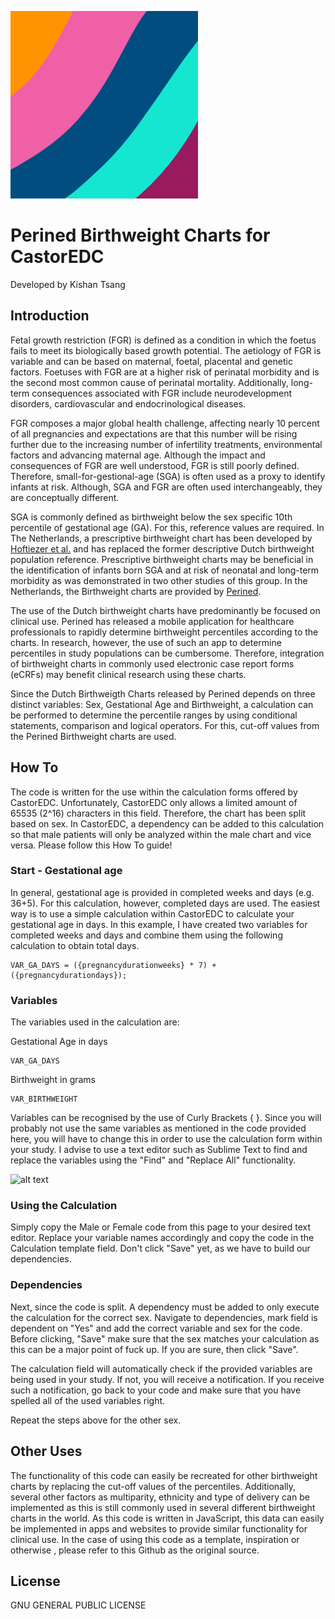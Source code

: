 ![alt text](https://github.com/kishtsang/PerinedCastorEDC/blob/main/Perined%20Birthweight%20Chart%20Logo.png)
# Perined Birthweight Charts for CastorEDC
Developed by Kishan Tsang

## Introduction
Fetal growth restriction (FGR) is defined as a condition in which the foetus fails to meet its biologically based growth potential. The aetiology of FGR is variable and can be based on maternal, foetal, placental and genetic factors. Foetuses with FGR are at a higher risk of perinatal  morbidity and is the second most common cause of perinatal mortality. Additionally, long-term consequences associated with FGR include neurodevelopment disorders, cardiovascular and endocrinological diseases.

FGR composes a major global health challenge, affecting nearly 10 percent of all pregnancies and expectations are that this number will be rising further due to the increasing number of infertility treatments, environmental factors and advancing maternal age. Although the impact and consequences of FGR are well understood, FGR is still poorly defined. Therefore, small-for-gestional-age (SGA) is often used as a proxy to identify infants at risk. Although, SGA and FGR are often used interchangeably, they are conceptually different. 

SGA is commonly defined as birthweight below the sex specific 10th percentile of gestational age (GA). For this, reference values are required. In The Netherlands, a prescriptive birthweight chart has been developed by [Hoftiezer et al.](https://pubmed.ncbi.nlm.nih.gov/30576661/) and has replaced the former descriptive Dutch birthweight population reference. Prescriptive birthweight charts may be beneficial in the identification of infants born SGA and at risk of neonatal and long-term morbidity as was demonstrated in two other studies of this group. In the Netherlands, the Birthweight charts are provided by [Perined](https://www.perined.nl).

The use of the Dutch birthweight charts have predominantly be focused on clinical use. Perined has released a mobile application for healthcare professionals to rapidly determine birthweight percentiles according to the charts. In research, however, the use of such an app to determine percentiles in study populations can be cumbersome. Therefore, integration of birthweight charts in commonly used electronic case report forms (eCRFs) may benefit clinical research using these charts. 

Since the Dutch Birthweigth Charts released by Perined depends on three distinct variables: Sex, Gestational Age and Birthweight, a  calculation can be performed to determine the percentile ranges by using conditional statements, comparison and logical operators. For this, cut-off values from the Perined Birthweight charts are used.

## How To
The code is written for the use within the calculation forms offered by CastorEDC. Unfortunately, CastorEDC only allows a limited amount of 65535 (2^16) characters in this field. Therefore, the chart has been split based on sex. In CastorEDC, a dependency can be added to this calculation so that male patients will only be analyzed within the male chart and vice versa. Please follow this How To guide!

### Start - Gestational age 
In general, gestational age is provided in completed weeks and days (e.g. 36+5). For this calculation, however, completed days are used. The easiest way is to use a simple calculation within CastorEDC to calculate your gestational age in days. In this example, I have created two variables for completed weeks and days and combine them using the following calculation to obtain total days. 

```
VAR_GA_DAYS = ({pregnancydurationweeks} * 7) + ({pregnancydurationdays});
```

### Variables
The variables used in the calculation are:

Gestational Age in days
```
VAR_GA_DAYS
```
Birthweight in grams
```
VAR_BIRTHWEIGHT
```

Variables can be recognised by the use of Curly Brackets { }. Since you will probably not use the same variables as mentioned in the code provided here, you will have to change this in order to use the calculation form within your study. I advise to use a text editor such as Sublime Text to find and replace the variables using the "Find" and "Replace All" functionality. 

![alt text]()

### Using the Calculation
Simply copy the Male or Female code from this page to your desired text editor. Replace your variable names accordingly and copy the code in the Calculation template field. Don't click "Save" yet, as we have to build our dependencies.

### Dependencies
Next, since the code is split. A dependency must be added to only execute the calculation for the correct sex. Navigate to dependencies, mark field is dependent on "Yes" and add the correct variable and sex for the code. Before clicking, "Save" make sure that the sex matches your calculation as this can be a major point of fuck up. If you are sure, then click "Save".

The calculation field will automatically check if the provided variables are being used in your study. If not, you will receive a notification. If you receive such a notification, go back to your code and make sure that you have spelled all of the used variables right.

Repeat the steps above for the other sex. 


## Other Uses
The functionality of this code can easily be recreated for other birthweight charts by replacing the cut-off values of the percentiles. Additionally, several other factors as multiparity, ethnicity and type of delivery can be implemented as this is still commonly used in several different birthweight charts in the world. As this code is written in JavaScript, this data can easily be implemented in apps and websites to provide similar functionality for clinical use. In the case of using this code as a template, inspiration or otherwise , please refer to this Github as the original source.

## License
   GNU GENERAL PUBLIC LICENSE
